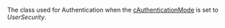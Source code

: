 ﻿The class used for Authentication when the [cAuthenticationMode](vfps://Topic/_S8X02FE4U) is set to *UserSecurity*.